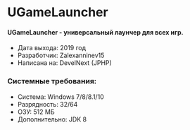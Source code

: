 # UGameLauncher
#### UGameLauncher - универсальный лаунчер для всех игр.
- Дата выхода: 2019 год
- Разработчик: Zalexanninev15
- Написана на: DevelNext (JPHP)

### Системные требования:
- Система: Windows 7/8/8.1/10
- Разрядность: 32/64
- ОЗУ: 512 МБ
- Дополнительно: JDK 8
